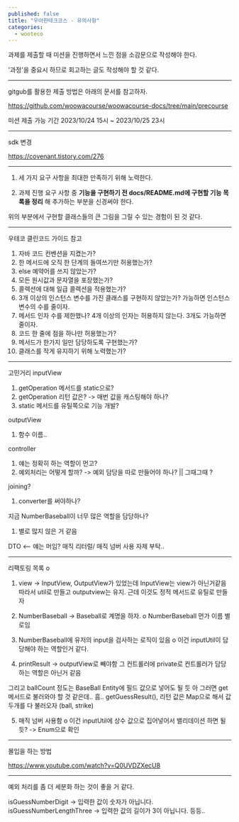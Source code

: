 ```yaml
---
published: false
title: "우아한테크코스 - 유의사항"
categories:
  - wooteco
---
```


과제를 제출할 때 미션을 진행하면서 느낀 점을 소감문으로 작성해야 한다.

'과정'을 중요시 하므로 회고하는 글도 작성해야 할 것 같다.

---

gitgub를 활용한 제출 방법은 아래의 문서를 참고하자.

https://github.com/woowacourse/woowacourse-docs/tree/main/precourse

미션 제출 가능 기간
2023/10/24 15시 ~ 2023/10/25 23시

---

sdk 변경

https://covenant.tistory.com/276

---

1. 세 가지 요구 사항을 최대한 만족하기 위해 노력한다.

2. 과제 진행 요구 사항 중 **기능을 구현하기 전 docs/README.md에 구현할 기능 목록을 정리** 해 추가하는 부분을 신경써야 한다. 

위의 부분에서 구현할 클래스들의 큰 그림을 그릴 수 있는 경험이 된 것 같다.

---

우테코 클린코드 가이드 참고

1. 자바 코드 컨벤션을 지켰는가?
2. 한 메서드에 오직 한 단계의 들여쓰기만 허용했는가?
3. else 예약어를 쓰지 않았는가?
4. 모든 원시값과 문자열을 포장했는가?
5. 콜렉션에 대해 일급 콜렉션을 적용했는가?
6. 3개 이상의 인스턴스 변수를 가진 클래스를 구현하지 않았는가? 가능하면 인스턴스 변수의 수를 줄이자.
7. 메서드 인자 수를 제한했나? 4개 이상의 인자는 허용하지 않는다. 3개도 가능하면 줄이자.
8. 코드 한 줄에 점을 하나만 허용했는가?
9. 메서드가 한가지 일만 담당하도록 구현했는가?
10. 클래스를 작게 유지하기 위해 노력했는가?


---

고민거리
inputView
1. getOperation 메서드를 static으로?
2. getOperation 리턴 값은? -> 매번 값을 캐스팅해야 하나?
3. static 메서드를 유틸쪽으로 기능 개발?

outputView 
1. 함수 이름..

controller
1. 얘는 정확히 하는 역할이 먼고?
2. 예외처리는 어떻게 할까? -> 예외 담당을 따로 만들어야 하나? || 그때그때 ?

joining?
1. converter를 써야하나?

지금 NumberBaseball이 너무 많은 역할을 담당하나?
1. 별로 많지 않은 거 같음

DTO <-- 얘는 머임?
매직 리터럴/ 매직 넘버 사용 자제 부탁..

---

리팩토링 목록 o
1. view -> InputView, OutputView가 있었는데 InputView는 view가 아닌거같음
따라서 util로 만들고 outputview는 유지. 근데 이것도 정적 메서드로 유틸로 만들자

2. NumberBaseball -> Baseball로 계명을 하자. o
NumberBaseball 먼가 이름 별로임

3. NumberBaseball에 유저의 input을 검사하는 로직이 있음 o
이건 inputUtil이 담당해야 하는 역할인거 같다.

4. printResult -> outputView로 빼야함
그 컨트롤러에 private로 컨트롤러가 담당하는 역할은 아닌거 같음

그리고 ballCount 정도는 BaseBall Entity에 필드 값으로 넣어도 될 듯
아 그러면 get메서드로 불러와야 할 것 같은데.. 흠..
getGuessResult(), 리턴 값은 Map으로 해서 값 두개를 다 불러오자 (ball, strike)

5. 매직 넘버 사용함 o 
이건 inputUtil에 상수 값으로 집어넣어서 밸리데이션 하면 될 듯?
-> Enum으로 확인

---

몰입을 하는 방법

https://www.youtube.com/watch?v=Q0UVDZXecU8


---

예외 처리를 좀 더 세분화 하는 것이 좋을 거 같다.

isGuessNumberDigit -> 입력한 값이 숫자가 아닙니다.
isGuessNumberLengthThree -> 입력한 값의 길이가 3이 아닙니다. 등등..
